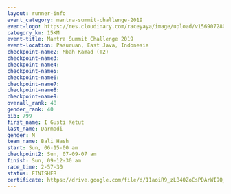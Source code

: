 ```yaml
---
layout: runner-info 
event_category: mantra-summit-challenge-2019 
event-logo: https://res.cloudinary.com/raceyaya/image/upload/v1569072809/logo/mantra-image_segrbx.jpg
category_km: 15KM 
event-title: Mantra Summit Challenge 2019 
event-location: Pasuruan, East Java, Indonesia 
checkpoint-name2: Mbah Kamad (T2) 
checkpoint-name3: 
checkpoint-name4: 
checkpoint-name5: 
checkpoint-name6: 
checkpoint-name7: 
checkpoint-name8: 
checkpoint-name9: 
overall_rank: 48
gender_rank: 40
bib: 799
first_name: I Gusti Ketut
last_name: Darmadi
gender: M
team_name: Bali Hash
start: Sun, 06-15-00 am
checkpoint2: Sun, 07-09-07 am
finish: Sun, 09-12-30 am
race_time: 2-57-30
status: FINISHER
certificate: https://drive.google.com/file/d/11aoiR9_zLB40ZoCsPDArWI9Q_wxK8TLW/view?usp=sharing
---
```

